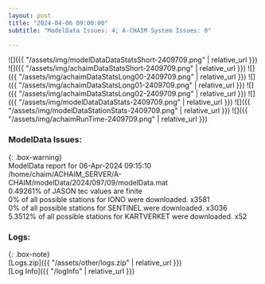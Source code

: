 ```yaml
---
layout: post
title: "2024-04-06 09:00:00"
subtitle: "ModelData Issues: 4; A-CHAIM System Issues: 0"

---
```


![]({{ "/assets/img/modelDataDataStatsShort-2409709.png" | relative_url }})
![]({{ "/assets/img/achaimDataStatsShort-2409709.png" | relative_url }})
![]({{ "/assets/img/achaimDataStatsLong00-2409709.png" | relative_url }})
![]({{ "/assets/img/achaimDataStatsLong01-2409709.png" | relative_url }})
![]({{ "/assets/img/achaimDataStatsLong02-2409709.png" | relative_url }})
![]({{ "/assets/img/modelDataDataStats-2409709.png" | relative_url }})
![]({{ "/assets/img/modelDataStationStats-2409709.png" | relative_url }})
![]({{ "/assets/img/achaimRunTime-2409709.png" | relative_url }})


### ModelData Issues:  
  
{: .box-warning}  
 ModelData report for 06-Apr-2024 09:15:10   
 /home/chaim/ACHAIM_SERVER/A-CHAIM/modelData/2024/097/09/modelData.mat   
 0.49261% of JASON tec values are finite   
 0% of all possible stations for IONO were downloaded. x3581   
 0% of all possible stations for SENTINEL were downloaded. x3036   
 5.3512% of all possible stations for KARTVERKET were downloaded. x52   
  


### Logs:  
  
{: .box-note}  
[Logs.zip]({{ "/assets/other/logs.zip" | relative_url }})  
[Log Info]({{ "/logInfo" | relative_url }})  
